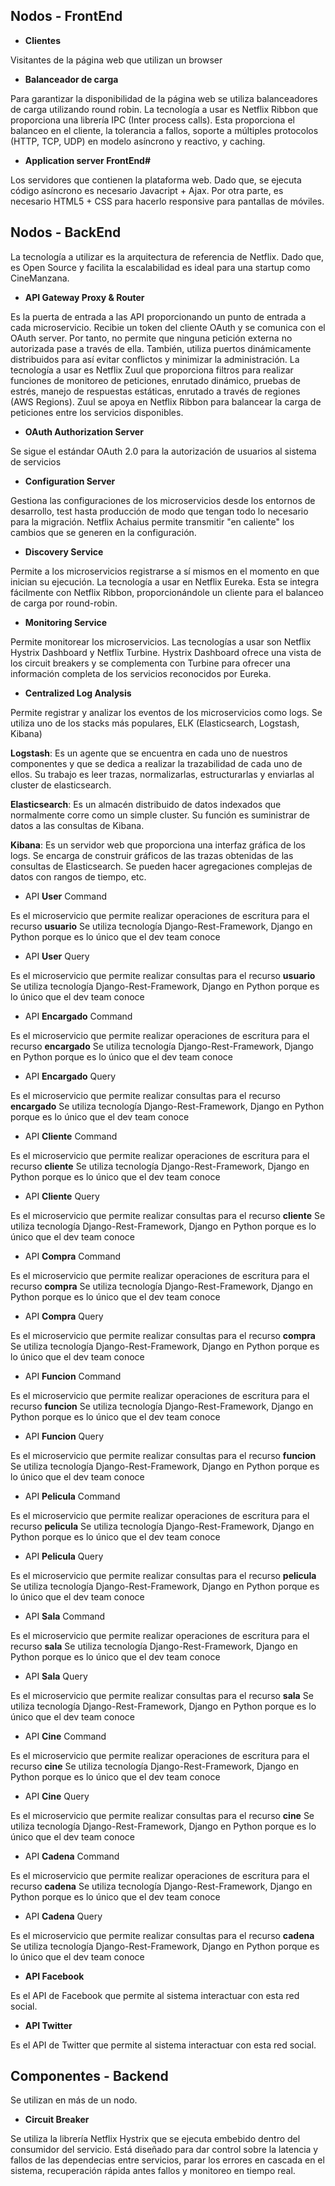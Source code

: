 ## Nodos - FrontEnd
- **Clientes**
<p> Visitantes de la página web que utilizan un browser</p>

- **Balanceador de carga**
<p>Para garantizar la disponibilidad de la página web se utiliza balanceadores de carga utilizando round robin.
La tecnología a usar es Netflix Ribbon que proporciona una librería IPC (Inter process calls). Esta proporciona
el balanceo en el cliente, la tolerancia a fallos, soporte a múltiples protocolos (HTTP, TCP, UDP) 
en modelo asíncrono y reactivo, y caching.</p>

- **Application server FrontEnd#**
<p>Los servidores que contienen la plataforma web. 
Dado que, se ejecuta código asíncrono es necesario Javacript + Ajax. 
Por otra parte, es necesario HTML5 + CSS para hacerlo responsive para pantallas de móviles. <p/>

## Nodos - BackEnd
La tecnología a utilizar es la arquitectura de referencia de Netflix. 
Dado que, es Open Source y facilita la escalabilidad es ideal para una startup como CineManzana.

- **API Gateway Proxy & Router**
<p>Es la puerta de entrada a las API proporcionando un punto de entrada a cada microservicio. 
Recibie un token del cliente OAuth y se comunica con el OAuth server. 
Por tanto, no permite que ninguna petición externa no autorizada pase a través de ella. 
También, utiliza puertos dinámicamente distribuidos para así evitar conflictos y minimizar la administración.
La tecnología a usar es Netflix Zuul que proporciona filtros para realizar funciones de monitoreo de peticiones,
enrutado dinámico, pruebas de estrés, manejo de respuestas estáticas, enrutado a través de regiones (AWS Regions).
Zuul se apoya en Netflix Ribbon para balancear la carga de peticiones entre los servicios disponibles.<p/>

- **OAuth Authorization Server**
<p>Se sigue el estándar OAuth 2.0 para la autorización de usuarios al sistema de servicios</p>

- **Configuration Server**
<p>Gestiona las configuraciones de los microservicios desde los entornos de desarrollo, test hasta producción 
de modo que tengan todo lo necesario para la migración.
Netflix Achaius permite transmitir "en caliente" los cambios que se generen en la configuración.</p>

- **Discovery Service**
<p>Permite a los microservicios registrarse a sí mismos en el momento en que inician su ejecución.
La tecnología a usar en Netflix Eureka. 
Esta se integra fácilmente con Netflix Ribbon, proporcionándole un cliente para el balanceo de carga por round-robin.</p>

- **Monitoring Service**
<p>Permite monitorear los microservicios.
Las tecnologías a usar son Netflix Hystrix Dashboard y Netflix Turbine. 
Hystrix Dashboard ofrece una vista de los circuit breakers y 
se complementa con Turbine para ofrecer una información completa de los servicios reconocidos por Eureka.</p>

- **Centralized Log Analysis**
<p>Permite registrar y analizar los eventos de los microservicios como logs.
Se utiliza uno de los stacks más populares, ELK (Elasticsearch, Logstash, Kibana)</p>
<p><b>Logstash</b>: 
Es un agente que se encuentra en cada uno de nuestros componentes y 
que se dedica a realizar la trazabilidad de cada uno de ellos. Su trabajo es leer trazas, normalizarlas, 
estructurarlas y enviarlas al cluster de elasticsearch.</p>
<p>
  <b>Elasticsearch</b>: 
Es un almacén distribuido de datos indexados que normalmente corre 
como un simple cluster. Su función es suministrar de datos a las consultas de Kibana.
</p>
<p>
<b>Kibana</b>: 
Es un servidor web que proporciona una interfaz gráfica de los logs. 
Se encarga de construir gráficos de las trazas obtenidas de las consultas de Elasticsearch. 
Se pueden hacer agregaciones complejas de datos con rangos de tiempo, etc.
</p>

- API **User** Command
<p>Es el microservicio que permite realizar operaciones de escritura para el recurso <b>usuario</b>
Se utiliza tecnología Django-Rest-Framework, Django en Python porque es lo único que el dev team conoce</p>

- API **User** Query
<p>Es el microservicio que permite realizar consultas para el recurso <b>usuario</b>
Se utiliza tecnología Django-Rest-Framework, Django en Python porque es lo único que el dev team conoce</p>

- API **Encargado** Command
<p>Es el microservicio que permite realizar operaciones de escritura para el recurso <b>encargado</b>
Se utiliza tecnología Django-Rest-Framework, Django en Python porque es lo único que el dev team conoce</p>

- API **Encargado** Query
<p>Es el microservicio que permite realizar consultas para el recurso <b>encargado</b>
Se utiliza tecnología Django-Rest-Framework, Django en Python porque es lo único que el dev team conoce</p>

- API **Cliente** Command
<p>Es el microservicio que permite realizar operaciones de escritura para el recurso <b>cliente</b>
Se utiliza tecnología Django-Rest-Framework, Django en Python porque es lo único que el dev team conoce</p>

- API **Cliente** Query
<p>Es el microservicio que permite realizar consultas para el recurso <b>cliente</b>
Se utiliza tecnología Django-Rest-Framework, Django en Python porque es lo único que el dev team conoce</p>

- API **Compra** Command
<p>Es el microservicio que permite realizar operaciones de escritura para el recurso <b>compra</b>
Se utiliza tecnología Django-Rest-Framework, Django en Python porque es lo único que el dev team conoce</p>

- API **Compra** Query
<p>Es el microservicio que permite realizar consultas para el recurso <b>compra</b>
Se utiliza tecnología Django-Rest-Framework, Django en Python porque es lo único que el dev team conoce</p>

- API **Funcion** Command
<p>Es el microservicio que permite realizar operaciones de escritura para el recurso <b>funcion</b>
Se utiliza tecnología Django-Rest-Framework, Django en Python porque es lo único que el dev team conoce</p>

- API **Funcion** Query
<p>Es el microservicio que permite realizar consultas para el recurso <b>funcion</b>
Se utiliza tecnología Django-Rest-Framework, Django en Python porque es lo único que el dev team conoce</p>

- API **Pelicula** Command
<p>Es el microservicio que permite realizar operaciones de escritura para el recurso <b>pelicula</b>
Se utiliza tecnología Django-Rest-Framework, Django en Python porque es lo único que el dev team conoce</p>

- API **Pelicula** Query
<p>Es el microservicio que permite realizar consultas para el recurso <b>pelicula</b>
Se utiliza tecnología Django-Rest-Framework, Django en Python porque es lo único que el dev team conoce</p>

- API **Sala** Command
<p>Es el microservicio que permite realizar operaciones de escritura para el recurso <b>sala</b>
Se utiliza tecnología Django-Rest-Framework, Django en Python porque es lo único que el dev team conoce</p>

- API **Sala** Query
<p>Es el microservicio que permite realizar consultas para el recurso <b>sala</b>
Se utiliza tecnología Django-Rest-Framework, Django en Python porque es lo único que el dev team conoce</p>

- API **Cine** Command
<p>Es el microservicio que permite realizar operaciones de escritura para el recurso <b>cine</b>
Se utiliza tecnología Django-Rest-Framework, Django en Python porque es lo único que el dev team conoce</p>

- API **Cine** Query
<p>Es el microservicio que permite realizar consultas para el recurso <b>cine</b>
Se utiliza tecnología Django-Rest-Framework, Django en Python porque es lo único que el dev team conoce</p>

- API **Cadena** Command
<p>Es el microservicio que permite realizar operaciones de escritura para el recurso <b>cadena</b>
Se utiliza tecnología Django-Rest-Framework, Django en Python porque es lo único que el dev team conoce</p>

- API **Cadena** Query
<p>Es el microservicio que permite realizar consultas para el recurso <b>cadena</b>
Se utiliza tecnología Django-Rest-Framework, Django en Python porque es lo único que el dev team conoce</p>

- **API Facebook**
<p>Es el API de Facebook que permite al sistema interactuar con esta red social.</p>

- **API Twitter**
<p>Es el API de Twitter que permite al sistema interactuar con esta red social.</p>

## Componentes - Backend

Se utilizan en más de un nodo.

- **Circuit Breaker**
<p>Se utiliza la librería Netflix Hystrix que se ejecuta embebido dentro del consumidor del servicio. 
Está diseñado para dar control sobre la latencia y fallos 
de las dependecias entre servicios, parar los errores en cascada en el sistema, 
recuperación rápida antes fallos y monitoreo en tiempo real.</p>



